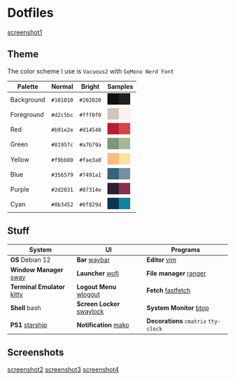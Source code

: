 # Dotfiles

[screenshot1](./screenshots/1.png)

## Theme
The color scheme I use is `Vacuous2` with `GoMono Nerd Font`

|  Palette    |  Normal   |  Bright   |  Samples                                                                        |
| ------------| --------- | ----------| --------------------------------------------------------------------------------|
| Background  | `#101010` | `#202020` | ![bg](./.color-samples/101010.jpg)![bg-alt](./.color-samples/202020.jpg)        |
| Foreground  | `#d2c5bc` | `#fff0f0` | ![fg](./.color-samples/d2c5bc.jpg)![fg-alt](./.color-samples/fff0f0.jpg)        |
| Red         | `#b91e2e` | `#d14548` | ![red](./.color-samples/b91e2e.jpg)![red-br](./.color-samples/d14548.jpg)       |
| Green       | `#81957c` | `#a7b79a` | ![green](./.color-samples/81957c.jpg)![green-br](./.color-samples/a7b79a.jpg)   |
| Yellow      | `#f9bb80` | `#fae3a0` | ![yellow](./.color-samples/f9bb80.jpg)![yellow-br](./.color-samples/fae3a0.jpg) |
| Blue        | `#356579` | `#7491a1` | ![blue](./.color-samples/356579.jpg)![blue-br](./.color-samples/7491a1.jpg)     |
| Purple      | `#2d2031` | `#87314e` | ![purple](./.color-samples/2d2031.jpg)![purple-br](./.color-samples/87314e.jpg) |
| Cyan        | `#0b3452` | `#0f829d` | ![cyan](./.color-samples/0b3452.jpg)![cyan-br](./.color-samples/0f829d.jpg)     |

## Stuff
|   **System**                                                         |   **UI**                                                           |   **Programs**                                           |
| ---------------------------------------------------------------------| -------------------------------------------------------------------| ----------| 
| **OS** Debian 12                                                   | **Bar** [waybar](https://github.com/Alexays/Waybar)              | **Editor** [vim](https://github.com/vim/vim)                       |
| **Window Manager** [sway](https://github.com/swaywm/sway)          | **Launcher** [wofi](https://hg.sr.ht/~scoopta/wofi)              | **File manager** [ranger](https://github.com/ranger/ranger)    |
| **Terminal Emulator** [kitty](https://github.com/kovidgoyal/kitty) | **Logout Menu** [wlogout](https://github.com/ArtsyMacaw/wlogout) | **Fetch** [fastfetch](https://github.com/fastfetch-cli/fastfetch) |
| **Shell** bash                                                     | **Screen Locker** [swaylock](https://github.com/swaywm/swaylock) | **System Monitor** [btop](https://github.com/aristocratos/btop)  |
| **PS1** [starship](https://github.com/starship/starship)           | **Notification** [mako](https://github.com/emersion/mako)        | **Decorations** `cmatrix` `tty-clock`                   |

## Screenshots
[screenshot2](./screenshots/3.png)
[screenshot3](./screenshots/4.png)
[screenshot4](./screenshots/5.png)











